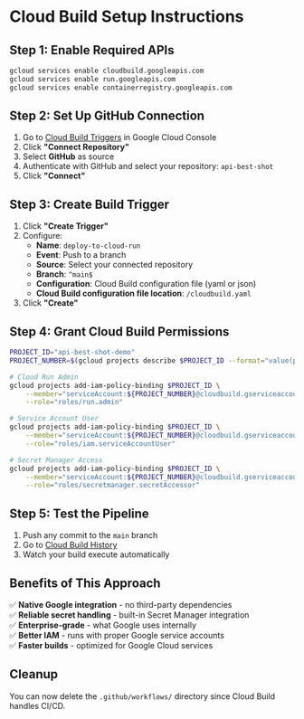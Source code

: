 # Cloud Build Setup Instructions

## Step 1: Enable Required APIs
```bash
gcloud services enable cloudbuild.googleapis.com
gcloud services enable run.googleapis.com
gcloud services enable containerregistry.googleapis.com
```

## Step 2: Set Up GitHub Connection
1. Go to [Cloud Build Triggers](https://console.cloud.google.com/cloud-build/triggers) in Google Cloud Console
2. Click **"Connect Repository"**
3. Select **GitHub** as source
4. Authenticate with GitHub and select your repository: `api-best-shot`
5. Click **"Connect"**

## Step 3: Create Build Trigger
1. Click **"Create Trigger"**
2. Configure:
   - **Name**: `deploy-to-cloud-run`
   - **Event**: Push to a branch
   - **Source**: Select your connected repository
   - **Branch**: `^main$`
   - **Configuration**: Cloud Build configuration file (yaml or json)
   - **Cloud Build configuration file location**: `/cloudbuild.yaml`
3. Click **"Create"**

## Step 4: Grant Cloud Build Permissions
```bash
PROJECT_ID="api-best-shot-demo"
PROJECT_NUMBER=$(gcloud projects describe $PROJECT_ID --format="value(projectNumber)")

# Cloud Run Admin
gcloud projects add-iam-policy-binding $PROJECT_ID \
    --member="serviceAccount:${PROJECT_NUMBER}@cloudbuild.gserviceaccount.com" \
    --role="roles/run.admin"

# Service Account User  
gcloud projects add-iam-policy-binding $PROJECT_ID \
    --member="serviceAccount:${PROJECT_NUMBER}@cloudbuild.gserviceaccount.com" \
    --role="roles/iam.serviceAccountUser"

# Secret Manager Access
gcloud projects add-iam-policy-binding $PROJECT_ID \
    --member="serviceAccount:${PROJECT_NUMBER}@cloudbuild.gserviceaccount.com" \
    --role="roles/secretmanager.secretAccessor"
```

## Step 5: Test the Pipeline
1. Push any commit to the `main` branch
2. Go to [Cloud Build History](https://console.cloud.google.com/cloud-build/builds)
3. Watch your build execute automatically

## Benefits of This Approach
✅ **Native Google integration** - no third-party dependencies  
✅ **Reliable secret handling** - built-in Secret Manager integration  
✅ **Enterprise-grade** - what Google uses internally  
✅ **Better IAM** - runs with proper Google service accounts  
✅ **Faster builds** - optimized for Google Cloud services  

## Cleanup
You can now delete the `.github/workflows/` directory since Cloud Build handles CI/CD.